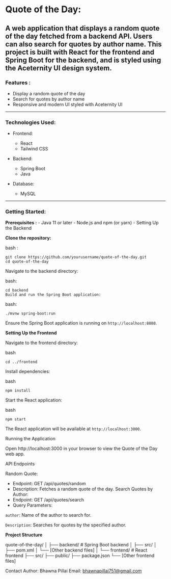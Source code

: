 # Quote of the Day: 
A web application that displays a random quote of the day fetched from a backend API. Users can also search for quotes by author name. This project is built with React for the frontend and Spring Boot for the backend, and is styled using the Aceternity UI design system.
----
### Features : 
 - Display a random quote of the day
 - Search for quotes by author name
 - Responsive and modern UI styled with Aceternity UI
   
----
### Technologies Used:
  - Frontend:
    - React
    - Tailwind CSS
      
  - Backend:
    - Spring Boot
    - Java
      
  - Database:
    - MySQL

----     
### Getting Started:
  **Prerequisites :**
    - Java 11 or later
    - Node.js and npm (or yarn)
    - Setting Up the Backend
    
  **Clone the repository:**
  
  bash : 
```
git clone https://github.com/yourusername/quote-of-the-day.git
cd quote-of-the-day
```
  Navigate to the backend directory:

bash:
```
cd backend
Build and run the Spring Boot application:
```
bash:
```
./mvnw spring-boot:run
```
Ensure the Spring Boot application is running on `http://localhost:8080`.

**Setting Up the Frontend**

Navigate to the frontend directory:

bash
```
cd ../frontend
```
Install dependencies:

bash
```
npm install
```
Start the React application:

bash
```
npm start
```
The React application will be available at `http://localhost:3000`.

Running the Application

Open http://localhost:3000 in your browser to view the Quote of the Day web app.

API Endpoints

Random Quote:
 - Endpoint: GET /api/quotes/random
 - Description: Fetches a random quote of the day.
Search Quotes by Author:
 - Endpoint: GET /api/quotes/search
 - Query Parameters:

`author`: Name of the author to search for.

`Description`: Searches for quotes by the specified author.

**Project Structure**

quote-of-the-day/
│
├── backend/               # Spring Boot backend
│   ├── src/
│   ├── pom.xml
│   └── [Other backend files]
│
└── frontend/              # React frontend
    ├── src/
    ├── public/
    ├── package.json
    └── [Other frontend files]

Contact
Author: Bhawna Pillai
Email: bhawnapillai751@gmail.com
